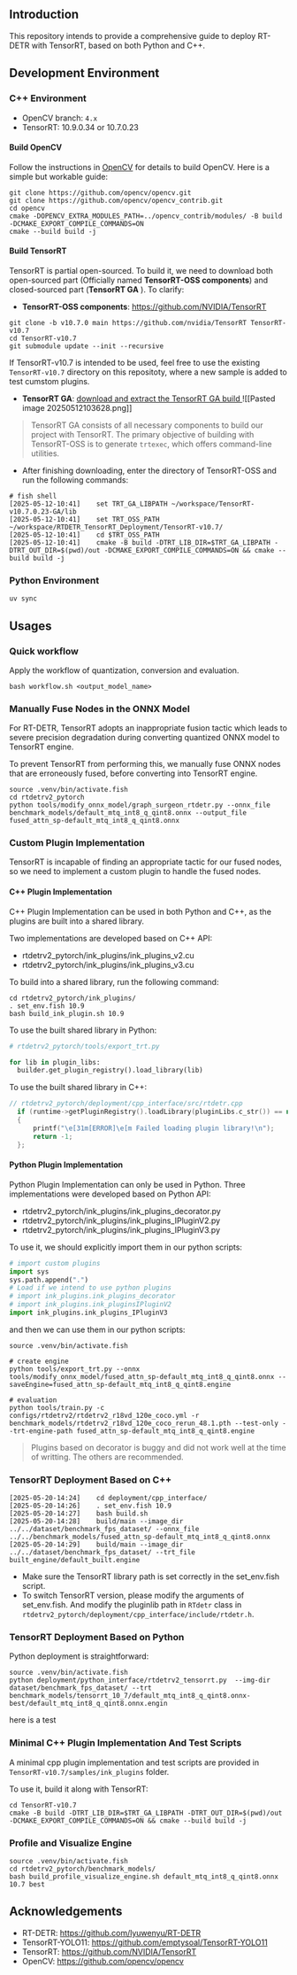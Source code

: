 ## Introduction
This repository intends to provide a comprehensive guide to deploy RT-DETR with TensorRT, based on both Python and C++.

## Development Environment
### C++ Environment
- OpenCV branch: `4.x`
- TensorRT: 10.9.0.34 or 10.7.0.23

#### Build OpenCV
Follow the instructions in [OpenCV](https://docs.opencv.org/4.11.0/d7/d9f/tutorial_linux_install.html) for details to build OpenCV.
Here is a simple but workable guide:
```fish
git clone https://github.com/opencv/opencv.git
git clone https://github.com/opencv/opencv_contrib.git
cd opencv
cmake -DOPENCV_EXTRA_MODULES_PATH=../opencv_contrib/modules/ -B build -DCMAKE_EXPORT_COMPILE_COMMANDS=ON
cmake --build build -j
```

#### Build TensorRT

TensorRT is partial open-sourced. To build it, we need to download both open-sourced part (Officially named  **TensorRT-OSS components**) and closed-sourced part (**TensorRT GA** ). To clarify:
- **TensorRT-OSS components**: https://github.com/NVIDIA/TensorRT
```fish
git clone -b v10.7.0 main https://github.com/nvidia/TensorRT TensorRT-v10.7
cd TensorRT-v10.7
git submodule update --init --recursive
```

If TensorRT-v10.7 is intended to be used, feel free to use the existing `TensorRT-v10.7` directory on this repositoty, where a new sample is added to test cumstom plugins.

- **TensorRT GA**: [download and extract the TensorRT GA build ](https://github.com/NVIDIA/TensorRT#:~:text=download%20and%20extract%20the%20tensorrt%20ga%20build%20)
![[Pasted image 20250512103628.png]]

> TensorRT GA consists of all necessary components to build our project with TensorRT. The primary objective of building with TensorRT-OSS is to generate `trtexec`, which offers command-line utilities.

- After finishing downloading, enter the directory of TensorRT-OSS and run the following commands:
```shell
# fish shell
[2025-05-12-10:41]    set TRT_GA_LIBPATH ~/workspace/TensorRT-v10.7.0.23-GA/lib
[2025-05-12-10:41]    set TRT_OSS_PATH ~/workspace/RTDETR_TensorRT_Deployment/TensorRT-v10.7/
[2025-05-12-10:41]    cd $TRT_OSS_PATH 
[2025-05-12-10:41]    cmake -B build -DTRT_LIB_DIR=$TRT_GA_LIBPATH -DTRT_OUT_DIR=$(pwd)/out -DCMAKE_EXPORT_COMPILE_COMMANDS=ON && cmake --build build -j

```

### Python Environment
```fish
uv sync
```

## Usages
### Quick workflow
Apply the workflow of quantization, conversion and evaluation.
```fish
bash workflow.sh <output_model_name>
```

### Manually Fuse Nodes in the ONNX Model
For RT-DETR, TensorRT adopts an inappropriate fusion tactic which leads to severe precision degradation during converting quantized ONNX model to TensorRT engine.

To prevent TensorRT from performing this, we manually fuse ONNX nodes that are erroneously fused, before converting into TensorRT engine.
```fish
source .venv/bin/activate.fish
cd rtdetrv2_pytorch
python tools/modify_onnx_model/graph_surgeon_rtdetr.py --onnx_file benchmark_models/default_mtq_int8_q_qint8.onnx --output_file fused_attn_sp-default_mtq_int8_q_qint8.onnx
```

### Custom Plugin Implementation
TensorRT is incapable of finding an appropriate tactic for our fused nodes, so we need to implement a custom plugin to handle the fused nodes.
#### C++ Plugin Implementation
C++ Plugin Implementation can be used in both Python and C++, as the plugins are built into a shared library.

Two implementations are developed based on C++ API:
- rtdetrv2_pytorch/ink_plugins/ink_plugins_v2.cu
- rtdetrv2_pytorch/ink_plugins/ink_plugins_v3.cu

To build into a shared library, run the following command:
```fish
cd rtdetrv2_pytorch/ink_plugins/
. set_env.fish 10.9
bash build_ink_plugin.sh 10.9
```

To use the built shared library in Python:
```python
# rtdetrv2_pytorch/tools/export_trt.py 

for lib in plugin_libs:
  builder.get_plugin_registry().load_library(lib)
```

To use the built shared library in C++:
```C++
// rtdetrv2_pytorch/deployment/cpp_interface/src/rtdetr.cpp
  if (runtime->getPluginRegistry().loadLibrary(pluginLibs.c_str()) == nullptr)
  {
      printf("\e[31m[ERROR]\e[m Failed loading plugin library!\n");
      return -1;
  };
```

#### Python Plugin Implementation
Python Plugin Implementation can only be used in Python.
Three implementations were developed based on Python API:
- rtdetrv2_pytorch/ink_plugins/ink_plugins_decorator.py
- rtdetrv2_pytorch/ink_plugins/ink_plugins_IPluginV2.py
- rtdetrv2_pytorch/ink_plugins/ink_plugins_IPluginV3.py

To use it, we should explicitly import them in our python scripts:
```python
# import custom plugins
import sys
sys.path.append(".")
# Load if we intend to use python plugins
# import ink_plugins.ink_plugins_decorator 
# import ink_plugins.ink_pluginsIPluginV2 
import ink_plugins.ink_plugins_IPluginV3 
```
and then we can use them in our python scripts:
```fish
source .venv/bin/activate.fish

# create engine
python tools/export_trt.py --onnx tools/modify_onnx_model/fused_attn_sp-default_mtq_int8_q_qint8.onnx --saveEngine=fused_attn_sp-default_mtq_int8_q_qint8.engine

# evaluation
python tools/train.py -c  configs/rtdetrv2/rtdetrv2_r18vd_120e_coco.yml -r benchmark_models/rtdetrv2_r18vd_120e_coco_rerun_48.1.pth --test-only --trt-engine-path fused_attn_sp-default_mtq_int8_q_qint8.engine
```
> Plugins based on decorator is buggy and did not work well at the time of writting. The others are recommended.


### TensorRT Deployment Based on C++
```fish
[2025-05-20-14:24]    cd deployment/cpp_interface/
[2025-05-20-14:26]    . set_env.fish 10.9
[2025-05-20-14:27]    bash build.sh
[2025-05-20-14:28]    build/main --image_dir ../../dataset/benchmark_fps_dataset/ --onnx_file ../../benchmark_models/fused_attn_sp-default_mtq_int8_q_qint8.onnx
[2025-05-20-14:29]    build/main --image_dir ../../dataset/benchmark_fps_dataset/ --trt_file built_engine/default_built.engine
```
- Make sure the TensorRT library path is set correctly in the set_env.fish script.
- To switch TensorRT version, please modify the arguments of set_env.fish. And modify the pluginlib path in `RTdetr` class in `rtdetrv2_pytorch/deployment/cpp_interface/include/rtdetr.h`.

### TensorRT Deployment Based on Python
Python deployment is straightforward:
```fish
source .venv/bin/activate.fish
python deployment/python_interface/rtdetrv2_tensorrt.py  --img-dir dataset/benchmark_fps_dataset/ --trt benchmark_models/tensorrt_10_7/default_mtq_int8_q_qint8.onnx-best/default_mtq_int8_q_qint8.onnx.engin
```

here is a test

### Minimal C++ Plugin Implementation And Test Scripts
A minimal cpp plugin implementation and test scripts are provided in `TensorRT-v10.7/samples/ink_plugins` folder.

To use it, build it along with TensorRT:
```fish
cd TensorRT-v10.7
cmake -B build -DTRT_LIB_DIR=$TRT_GA_LIBPATH -DTRT_OUT_DIR=$(pwd)/out -DCMAKE_EXPORT_COMPILE_COMMANDS=ON && cmake --build build -j
```

### Profile and Visualize Engine
```fish
source .venv/bin/activate.fish
cd rtdetrv2_pytorch/benchmark_models/
bash build_profile_visualize_engine.sh default_mtq_int8_q_qint8.onnx 10.7 best
```

## Acknowledgements
- RT-DETR: https://github.com/lyuwenyu/RT-DETR
- TensorRT-YOLO11: https://github.com/emptysoal/TensorRT-YOLO11
- TensorRT: https://github.com/NVIDIA/TensorRT
- OpenCV: https://github.com/opencv/opencv